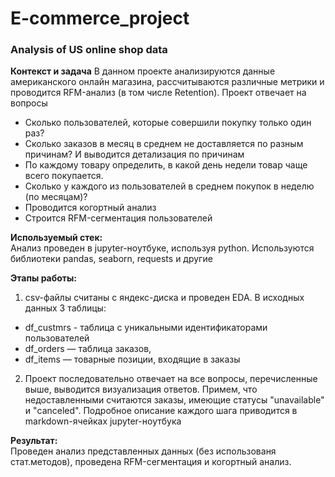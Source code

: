 # E-commerce_project
### Analysis of US online shop data

**Контекст и задача** 
В данном проекте анализируются данные американского онлайн магазина, рассчитываются различные метрики и проводится RFM-анализ (в том числе Retention). 
Проект отвечает на вопросы
- Сколько пользователей, которые совершили покупку только один раз?
- Сколько заказов в месяц в среднем не доставляется по разным причинам? И выводится детализация по причинам
- По каждому товару определить, в какой день недели товар чаще всего покупается.
- Сколько у каждого из пользователей в среднем покупок в неделю (по месяцам)?
- Проводится когортный анализ
- Строится RFM-сегментация пользователей

**Используемый стек:**  
Анализ проведен в jupyter-ноутбуке, используя python. Используются библиотеки pandas, seaborn, requests и другие

**Этапы работы:** <br> 
1. csv-файлы считаны с яндекс-диска и проведен EDA. В исходных данных 3 таблицы:
- df_custmrs - таблица с уникальными идентификаторами пользователей
- df_orders — таблица заказов, 
- df_items — товарные позиции, входящие в заказы
2. Проект последовательно отвечает на все вопросы, перечисленные выше, выводится визуализация ответов. Примем, что недоставленными считаются заказы, имеющие статусы "unavailable" и "canceled". Подробное описание каждого шага приводится в markdown-ячейках jupyter-ноутбука

**Результат:**  
Проведен анализ представленных данных (без использованя стат.методов), проведена RFM-сегментация и когортный анализ.
